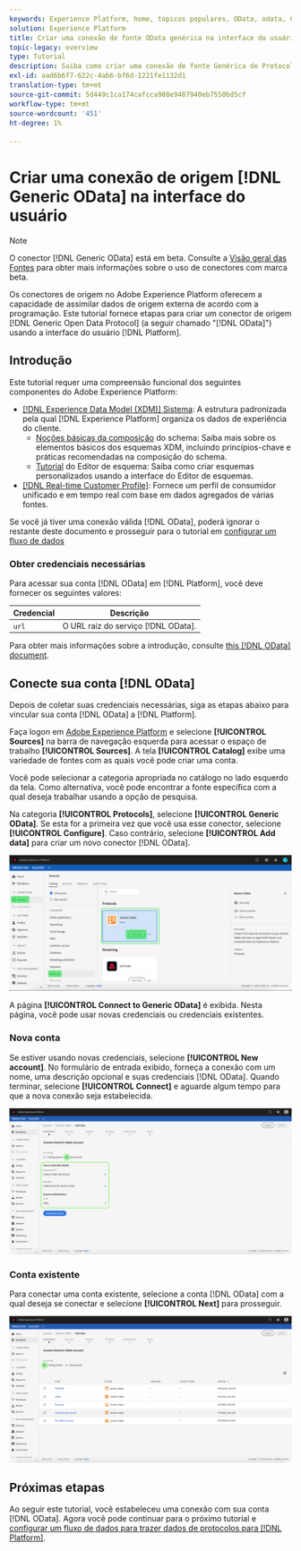 ```yaml
---
keywords: Experience Platform, home, tópicos populares, OData, odata, Generic Open Data Protocol
solution: Experience Platform
title: Criar uma conexão de fonte OData genérica na interface do usuário
topic-legacy: overview
type: Tutorial
description: Saiba como criar uma conexão de fonte Genérica de Protocolo de Dados Abertos usando a interface do usuário do Adobe Experience Platform.
exl-id: aad6b6f7-622c-4ab6-bf6d-1221fe1132d1
translation-type: tm+mt
source-git-commit: 5d449c1ca174cafcca988e9487940eb7550bd5cf
workflow-type: tm+mt
source-wordcount: '451'
ht-degree: 1%

---
```


# Criar uma conexão de origem [!DNL Generic OData] na interface do usuário

>[!NOTE]
>
> O conector [!DNL Generic OData] está em beta. Consulte a [Visão geral das Fontes](../../../../home.md#terms-and-conditions) para obter mais informações sobre o uso de conectores com marca beta.

Os conectores de origem no Adobe Experience Platform oferecem a capacidade de assimilar dados de origem externa de acordo com a programação. Este tutorial fornece etapas para criar um conector de origem [!DNL Generic Open Data Protocol] (a seguir chamado &quot;[!DNL OData]&quot;) usando a interface do usuário [!DNL Platform].

## Introdução

Este tutorial requer uma compreensão funcional dos seguintes componentes do Adobe Experience Platform:

* [[!DNL Experience Data Model (XDM)] Sistema](../../../../../xdm/home.md): A estrutura padronizada pela qual  [!DNL Experience Platform] organiza os dados de experiência do cliente.
   * [Noções básicas da composição](../../../../../xdm/schema/composition.md) do schema: Saiba mais sobre os elementos básicos dos esquemas XDM, incluindo princípios-chave e práticas recomendadas na composição do schema.
   * [Tutorial](../../../../../xdm/tutorials/create-schema-ui.md) do Editor de esquema: Saiba como criar esquemas personalizados usando a interface do Editor de esquemas.
* [[!DNL Real-time Customer Profile]](../../../../../profile/home.md): Fornece um perfil de consumidor unificado e em tempo real com base em dados agregados de várias fontes.

Se você já tiver uma conexão válida [!DNL OData], poderá ignorar o restante deste documento e prosseguir para o tutorial em [configurar um fluxo de dados](../../dataflow/protocols.md)

### Obter credenciais necessárias

Para acessar sua conta [!DNL OData] em [!DNL Platform], você deve fornecer os seguintes valores:

| Credencial | Descrição |
| ---------- | ----------- |
| `url` | O URL raiz do serviço [!DNL OData]. |

Para obter mais informações sobre a introdução, consulte [this [!DNL OData] document](https://www.odata.org/getting-started/basic-tutorial/).

## Conecte sua conta [!DNL OData]

Depois de coletar suas credenciais necessárias, siga as etapas abaixo para vincular sua conta [!DNL OData] a [!DNL Platform].

Faça logon em [Adobe Experience Platform](https://platform.adobe.com) e selecione **[!UICONTROL Sources]** na barra de navegação esquerda para acessar o espaço de trabalho **[!UICONTROL Sources]**. A tela **[!UICONTROL Catalog]** exibe uma variedade de fontes com as quais você pode criar uma conta.

Você pode selecionar a categoria apropriada no catálogo no lado esquerdo da tela. Como alternativa, você pode encontrar a fonte específica com a qual deseja trabalhar usando a opção de pesquisa.

Na categoria **[!UICONTROL Protocols]**, selecione **[!UICONTROL Generic OData]**. Se esta for a primeira vez que você usa esse conector, selecione **[!UICONTROL Configure]**. Caso contrário, selecione **[!UICONTROL Add data]** para criar um novo conector [!DNL OData].

![catálogo](../../../../images/tutorials/create/odata/catalog.png)

A página **[!UICONTROL Connect to Generic OData]** é exibida. Nesta página, você pode usar novas credenciais ou credenciais existentes.

### Nova conta

Se estiver usando novas credenciais, selecione **[!UICONTROL New account]**. No formulário de entrada exibido, forneça a conexão com um nome, uma descrição opcional e suas credenciais [!DNL OData]. Quando terminar, selecione **[!UICONTROL Connect]** e aguarde algum tempo para que a nova conexão seja estabelecida.

![connect](../../../../images/tutorials/create/odata/connect.png)

### Conta existente

Para conectar uma conta existente, selecione a conta [!DNL OData] com a qual deseja se conectar e selecione **[!UICONTROL Next]** para prosseguir.

![existente](../../../../images/tutorials/create/odata/existing.png)

## Próximas etapas

Ao seguir este tutorial, você estabeleceu uma conexão com sua conta [!DNL OData]. Agora você pode continuar para o próximo tutorial e [configurar um fluxo de dados para trazer dados de protocolos para [!DNL Platform]](../../dataflow/protocols.md).

